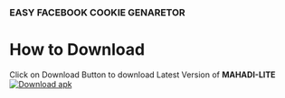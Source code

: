### EASY FACEBOOK COOKIE GENARETOR

# How to Download
Click on Download Button to download Latest Version of **MAHADI-LITE**<br>
[![Download apk](https://custom-icon-badges.herokuapp.com/badge/-Download-red?style=for-the-badge&logo=download&logoColor=white "Download Apk")](https://www.mediafire.com/file/uwkb7fsh04rezm0/MAHADI-143.apk/file)

